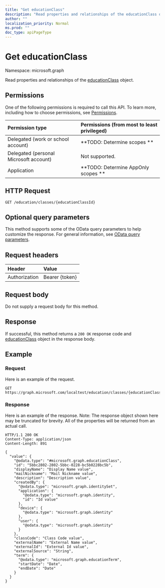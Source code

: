 ```yaml
---
title: "Get educationClass"
description: "Read properties and relationships of the educationClass object."
author: ""
localization_priority: Normal
ms.prod: ""
doc_type: apiPageType
---
```


# Get educationClass

Namespace: microsoft.graph

Read properties and relationships of the [educationClass](../resources/educationclass.md) object.

## Permissions
One of the following permissions is required to call this API. To learn more, including how to choose permissions, see [Permissions](/concepts/permissions-reference.md).

|Permission type|Permissions (from most to least privileged)|
|:---|:---|
|Delegated (work or school account)|**TODO: Determine scopes **|
|Delegated (personal Microsoft account)|Not supported.|
|Application|**TODO: Determine AppOnly scopes **|

## HTTP Request
<!-- {
  "blockType": "ignored"
}
-->
``` http
GET /education/classes/{educationClassId}
```

## Optional query parameters
This method supports some of the OData query parameters to help customize the response. For general information, see [OData query parameters](/graph/query-parameters).

## Request headers
|Header|Value|
|:---|:---|
|Authorization|Bearer {token}|

## Request body
Do not supply a request body for this method.

## Response
If successful, this method returns a `200 OK` response code and [educationClass](../resources/educationclass.md) object in the response body.

## Example

### Request
Here is an example of the request.
<!-- {
  "blockType": "request",
  "name": "get_educationclass"
}
-->
``` http
GET https://graph.microsoft.com/localtest/education/classes/{educationClassId}
```

### Response
Here is an example of the response. Note: The response object shown here may be truncated for brevity. All of the properties will be returned from an actual call.
<!-- {
  "blockType": "response",
  "truncated": true,
  "@odata.type": "microsoft.graph.educationClass"
}
-->
``` http
HTTP/1.1 200 OK
Content-Type: application/json
Content-Length: 891

{
  "value": {
    "@odata.type": "#microsoft.graph.educationClass",
    "id": "5bbc2802-2802-5bbc-0228-bc5b0228bc5b",
    "displayName": "Display Name value",
    "mailNickname": "Mail Nickname value",
    "description": "Description value",
    "createdBy": {
      "@odata.type": "microsoft.graph.identitySet",
      "application": {
        "@odata.type": "microsoft.graph.identity",
        "id": "Id value"
      },
      "device": {
        "@odata.type": "microsoft.graph.identity"
      },
      "user": {
        "@odata.type": "microsoft.graph.identity"
      }
    },
    "classCode": "Class Code value",
    "externalName": "External Name value",
    "externalId": "External Id value",
    "externalSource": "String",
    "term": {
      "@odata.type": "microsoft.graph.educationTerm",
      "startDate": "Date",
      "endDate": "Date"
    }
  }
}
```

